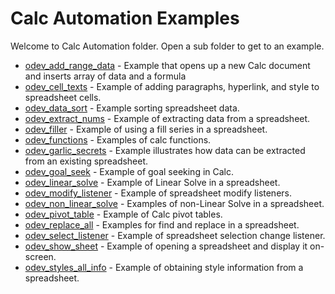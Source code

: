 # Calc Automation Examples

Welcome to Calc Automation folder. Open a sub folder to get to an example.

- [odev_add_range_data](./odev_add_range_data/) - Example that opens up a new Calc document and inserts array of data and a formula
- [odev_cell_texts](./odev_cell_texts/) - Example of adding paragraphs, hyperlink, and style to spreadsheet cells.
- [odev_data_sort](./odev_data_sort/) - Example sorting spreadsheet data.
- [odev_extract_nums](./odev_extract_nums/) - Example of extracting data from a spreadsheet.
- [odev_filler](./odev_filler/) - Example of using a fill series in a spreadsheet.
- [odev_functions](./odev_functions/) - Examples of calc functions.
- [odev_garlic_secrets](./odev_garlic_secrets/) - Example illustrates how data can be extracted from an existing spreadsheet.
- [odev_goal_seek](./odev_goal_seek/) - Example of goal seeking in Calc.
- [odev_linear_solve](./odev_linear_solve/) - Example of Linear Solve in a spreadsheet.
- [odev_modify_listener](./odev_modify_listener/) - Example of spreadsheet modify listeners.
- [odev_non_linear_solve](./odev_non_linear_solve/) - Examples of non-Linear Solve in a spreadsheet.
- [odev_pivot_table](./odev_pivot_table/) - Example of Calc pivot tables.
- [odev_replace_all](./odev_replace_all/) - Examples for find and replace in a spreadsheet.
- [odev_select_listener](./odev_select_listener/) - Example of spreadsheet selection change listener.
- [odev_show_sheet](./odev_show_sheet/) - Example of opening a spreadsheet and display it on-screen.
- [odev_styles_all_info](./odev_styles_all_info/) - Example of obtaining style information from a spreadsheet.
